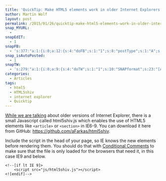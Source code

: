 ```yaml
---
title: 'QuickTip: Make HTML5 elements work in older Internet Explorers'
author: Martin Wolf
layout: post
permalink: /2015/01/26/quicktip-make-html5-elements-work-in-older-internet-explorers/
snap_MYURL:
  - 
snapEdIT:
  - 1
snapFB:
  - 's:377:"a:1:{i:0;a:12:{s:4:"doFB";s:1:"1";s:8:"postType";s:1:"A";s:10:"AttachPost";s:1:"2";s:10:"SNAPformat";s:35:"New post on MartinWolf.org: %TITLE%";s:9:"isAutoImg";s:1:"A";s:8:"imgToUse";s:0:"";s:9:"isAutoURL";s:1:"A";s:8:"urlToUse";s:0:"";s:11:"isPrePosted";s:1:"1";s:8:"isPosted";s:1:"1";s:4:"pgID";s:31:"711305895599362_839962796067004";s:5:"pDate";s:19:"2015-01-26 08:34:52";}}";'
snap_isAutoPosted:
  - 1
snapTW:
  - 's:279:"a:1:{i:0;a:9:{s:4:"doTW";s:1:"1";s:10:"SNAPformat";s:23:"[Article] %TITLE% %URL%";s:8:"attchImg";s:1:"0";s:9:"isAutoImg";s:1:"A";s:8:"imgToUse";s:0:"";s:11:"isPrePosted";s:1:"1";s:8:"isPosted";s:1:"1";s:4:"pgID";s:18:"559630540496982016";s:5:"pDate";s:19:"2015-01-26 08:34:53";}}";'
categories:
  - Articles
tags:
  - html5
  - HTML5shiv
  - internet explorer
  - Quicktip
---
```

[While we are talking][1] about older versions of Internet Explorer, there is a small Javascript called html5shiv.js which enables the use of HTML5 elements like `<article>` or `<section>` in IE6-9. You can download it here from GitHub: <https://github.com/aFarkas/html5shiv>.

Include the script in the head of your page, so IE knows the new elements before rendering them. You should do that with [Conditional Comments][2] to make sure that the file is only loaded for the browsers that need it, in this case IE9 and below.

<pre><code  class="lang-markup">&lt;!--[if lt IE 9]&gt;
    &lt;script src="js/html5shiv.js"&gt;&lt;/script&gt;
&lt;![endif]--&gt;</code></pre>

 [1]: http://martinwolf.org/2015/01/22/ie78-friendly-nth-child/
 [2]: https://msdn.microsoft.com/en-us/library/ms537512%28v=vs.85%29.aspx